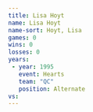 ```yaml
---
title: Lisa Hoyt
name: Lisa Hoyt
name-sort: Hoyt, Lisa
games: 0
wins: 0
losses: 0
years:
 - year: 1995
   event: Hearts
   team: "QC"
   position: Alternate
vs:
---
```

